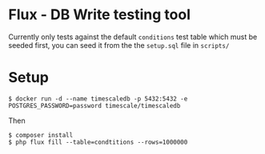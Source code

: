 # Flux - DB Write testing tool

Currently only tests against the default `conditions` test table which must be seeded first, you can seed it from the the `setup.sql` file in `scripts/`

# Setup
```
$ docker run -d --name timescaledb -p 5432:5432 -e POSTGRES_PASSWORD=password timescale/timescaledb
```

Then

```
$ composer install
$ php flux fill --table=condtitions --rows=1000000
```
